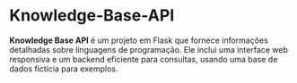 # Knowledge-Base-API
**Knowledge Base API** é um projeto em Flask que fornece informações detalhadas sobre linguagens de programação. Ele inclui uma interface web responsiva e um backend eficiente para consultas, usando uma base de dados fictícia para exemplos.
